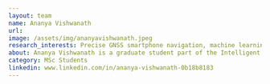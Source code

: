 ```yaml
---
layout: team
name: Ananya Vishwanath
url:
image: /assets/img/ananyavishwanath.jpeg
research_interests: Precise GNSS smartphone navigation, machine learning, autonomous systems
about: Ananya Vishwanath is a graduate student part of the Intelligent Navigation and Mapping Lab at the University of Calgary (co-supervised with Dr. Xin Wang), currently specializing in the development of high-precision navigation algorithms for smartphones.
category: MSc Students
linkedin: www.linkedin.com/in/ananya-vishwanath-0b18b8183
---
```

